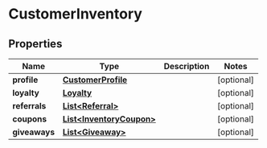 

# CustomerInventory

## Properties

Name | Type | Description | Notes
------------ | ------------- | ------------- | -------------
**profile** | [**CustomerProfile**](CustomerProfile.md) |  |  [optional]
**loyalty** | [**Loyalty**](Loyalty.md) |  |  [optional]
**referrals** | [**List&lt;Referral&gt;**](Referral.md) |  |  [optional]
**coupons** | [**List&lt;InventoryCoupon&gt;**](InventoryCoupon.md) |  |  [optional]
**giveaways** | [**List&lt;Giveaway&gt;**](Giveaway.md) |  |  [optional]



